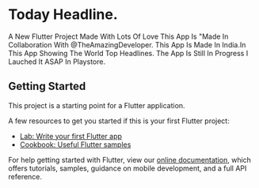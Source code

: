 # Today Headline.

A New Flutter Project Made With Lots Of Love This App Is "Made In Collaboration With @TheAmazingDeveloper.
This App Is Made In India.In This App Showing The World Top Headlines.
The App Is Still In Progress I Lauched It ASAP In Playstore.  

## Getting Started

This project is a starting point for a Flutter application.

A few resources to get you started if this is your first Flutter project:

- [Lab: Write your first Flutter app](https://flutter.dev/docs/get-started/codelab)
- [Cookbook: Useful Flutter samples](https://flutter.dev/docs/cookbook)

For help getting started with Flutter, view our
[online documentation](https://flutter.dev/docs), which offers tutorials,
samples, guidance on mobile development, and a full API reference.
